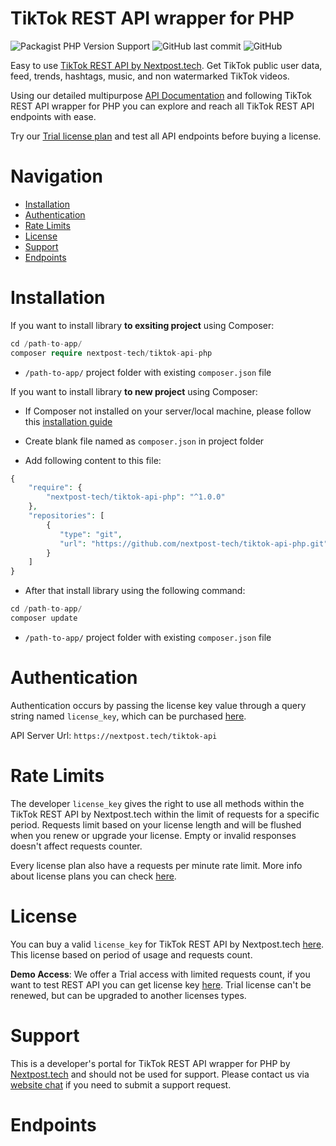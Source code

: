 # TikTok REST API wrapper for PHP

![Packagist PHP Version Support](https://img.shields.io/packagist/php-v/nextpost-tech/tiktok-api-php)
![GitHub last commit](https://img.shields.io/github/last-commit/nextpost-tech/tiktok-api-php)
![GitHub](https://img.shields.io/github/license/nextpost-tech/tiktok-api-php)

Easy to use [TikTok REST API by Nextpost.tech](https://nextpost.tech/downloads/tiktok-rest-api/). Get TikTok public user data, feed, trends, hashtags, music, and non watermarked TikTok videos.

Using our detailed multipurpose [API Documentation](https://nextpost.tech/tiktok-rest-api-documentation/) and following TikTok REST API wrapper for PHP you can explore and reach all TikTok REST API endpoints with ease. 

Try our [Trial license plan](https://nextpost.tech/downloads/tiktok-rest-api/) and test all API endpoints before buying a license.

# Navigation
- [Installation](#installation)
- [Authentication](#authentication)
- [Rate Limits](#rate-limits)
- [License](#license)
- [Support](#support)
- [Endpoints](#endpoints)

# Installation

If you want to install library **to exsiting project** using Composer:

```php
cd /path-to-app/
composer require nextpost-tech/tiktok-api-php
```

- `/path-to-app/` project folder with existing `composer.json` file 

If you want to install library **to new project** using Composer:

- If Composer not installed on your server/local machine, please follow this [installation guide](https://www.digitalocean.com/community/tutorials/how-to-install-and-use-composer-on-ubuntu-20-04)

- Create blank file named as `composer.json` in project folder

- Add following content to this file:

```php
{
    "require": {
        "nextpost-tech/tiktok-api-php": "^1.0.0"
    },
    "repositories": [
        {
           "type": "git",
           "url": "https://github.com/nextpost-tech/tiktok-api-php.git"
        }
    ]
}
```

- After that install library using the following command:

```php
cd /path-to-app/
composer update
```

- `/path-to-app/` project folder with existing `composer.json` file 

# Authentication
Authentication occurs by passing the license key value through a query string named `license_key`, which can be purchased [here](https://nextpost.tech/downloads/tiktok-rest-api/).

API Server Url: `https://nextpost.tech/tiktok-api`

# Rate Limits
The developer `license_key` gives the right to use all methods within the TikTok REST API by Nextpost.tech within the limit of requests for a specific period. Requests limit based on your license length and will be flushed when you renew or upgrade your license. Empty or invalid responses doesn't affect requests counter.

Every license plan also have a requests per minute rate limit. More info about license plans you can check [here](https://nextpost.tech/downloads/tiktok-rest-api/).

# License
You can buy a valid `license_key` for TikTok REST API by Nextpost.tech [here](https://nextpost.tech/downloads/tiktok-rest-api/). This license based on period of usage and requests count.

**Demo Access**: We offer a Trial access with limited requests count, if you want to test REST API you can get license key [here](https://nextpost.tech/downloads/tiktok-rest-api/). Trial license can't be renewed, but can be upgraded to another licenses types.

# Support
This is a developer's portal for TikTok REST API wrapper for PHP by [Nextpost.tech](https://nextpost.tech) and should not be used for support. Please contact us via [website chat](https://nextpost.tech/#chatraChatExpanded) if you need to submit a support request.

# Endpoints


